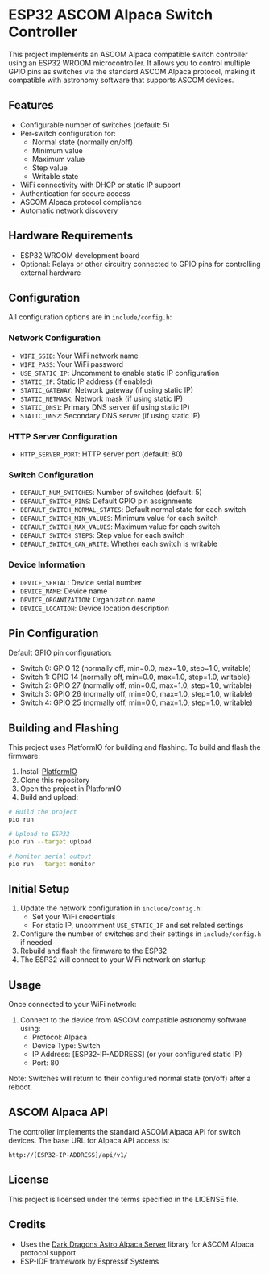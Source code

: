 # ESP32 ASCOM Alpaca Switch Controller

This project implements an ASCOM Alpaca compatible switch controller using an ESP32 WROOM microcontroller. It allows you to control multiple GPIO pins as switches via the standard ASCOM Alpaca protocol, making it compatible with astronomy software that supports ASCOM devices.

## Features

- Configurable number of switches (default: 5)
- Per-switch configuration for:
  - Normal state (normally on/off)
  - Minimum value
  - Maximum value
  - Step value
  - Writable state
- WiFi connectivity with DHCP or static IP support
- Authentication for secure access
- ASCOM Alpaca protocol compliance
- Automatic network discovery

## Hardware Requirements

- ESP32 WROOM development board
- Optional: Relays or other circuitry connected to GPIO pins for controlling external hardware

## Configuration

All configuration options are in `include/config.h`:

### Network Configuration
- `WIFI_SSID`: Your WiFi network name
- `WIFI_PASS`: Your WiFi password
- `USE_STATIC_IP`: Uncomment to enable static IP configuration
- `STATIC_IP`: Static IP address (if enabled)
- `STATIC_GATEWAY`: Network gateway (if using static IP)
- `STATIC_NETMASK`: Network mask (if using static IP)
- `STATIC_DNS1`: Primary DNS server (if using static IP)
- `STATIC_DNS2`: Secondary DNS server (if using static IP)

### HTTP Server Configuration
- `HTTP_SERVER_PORT`: HTTP server port (default: 80)

### Switch Configuration
- `DEFAULT_NUM_SWITCHES`: Number of switches (default: 5)
- `DEFAULT_SWITCH_PINS`: Default GPIO pin assignments
- `DEFAULT_SWITCH_NORMAL_STATES`: Default normal state for each switch
- `DEFAULT_SWITCH_MIN_VALUES`: Minimum value for each switch
- `DEFAULT_SWITCH_MAX_VALUES`: Maximum value for each switch
- `DEFAULT_SWITCH_STEPS`: Step value for each switch
- `DEFAULT_SWITCH_CAN_WRITE`: Whether each switch is writable

### Device Information
- `DEVICE_SERIAL`: Device serial number
- `DEVICE_NAME`: Device name
- `DEVICE_ORGANIZATION`: Organization name
- `DEVICE_LOCATION`: Device location description

## Pin Configuration

Default GPIO pin configuration:
- Switch 0: GPIO 12 (normally off, min=0.0, max=1.0, step=1.0, writable)
- Switch 1: GPIO 14 (normally off, min=0.0, max=1.0, step=1.0, writable)
- Switch 2: GPIO 27 (normally off, min=0.0, max=1.0, step=1.0, writable)
- Switch 3: GPIO 26 (normally off, min=0.0, max=1.0, step=1.0, writable)
- Switch 4: GPIO 25 (normally off, min=0.0, max=1.0, step=1.0, writable)

## Building and Flashing

This project uses PlatformIO for building and flashing. To build and flash the firmware:

1. Install [PlatformIO](https://platformio.org/install)
2. Clone this repository
3. Open the project in PlatformIO
4. Build and upload:

```bash
# Build the project
pio run

# Upload to ESP32
pio run --target upload

# Monitor serial output
pio run --target monitor
```

## Initial Setup

1. Update the network configuration in `include/config.h`:
   - Set your WiFi credentials
   - For static IP, uncomment `USE_STATIC_IP` and set related settings
2. Configure the number of switches and their settings in `include/config.h` if needed
3. Rebuild and flash the firmware to the ESP32
4. The ESP32 will connect to your WiFi network on startup

## Usage

Once connected to your WiFi network:

1. Connect to the device from ASCOM compatible astronomy software using:
   - Protocol: Alpaca
   - Device Type: Switch
   - IP Address: [ESP32-IP-ADDRESS] (or your configured static IP)
   - Port: 80

Note: Switches will return to their configured normal state (on/off) after a reboot.

## ASCOM Alpaca API

The controller implements the standard ASCOM Alpaca API for switch devices. The base URL for Alpaca API access is:

```
http://[ESP32-IP-ADDRESS]/api/v1/
```

## License

This project is licensed under the terms specified in the LICENSE file.

## Credits

- Uses the [Dark Dragons Astro Alpaca Server](https://github.com/darkdragonsastro/python-alpaca-server) library for ASCOM Alpaca protocol support
- ESP-IDF framework by Espressif Systems 